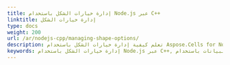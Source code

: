 ```yaml
---
title: إدارة خيارات الشكل باستخدام Node.js عبر C++
linktitle: إدارة خيارات الشكل
type: docs
weight: 200
url: /ar/nodejs-cpp/managing-shape-options/
description: تعلم كيفية إدارة خيارات الشكل باستخدام Aspose.Cells for Node.js via C++. خصص الأشكال في جداول البيانات بشكل فعال.
keywords: إدارة خيارات الشكل باستخدام Node.js عبر C++, تخصيص الأشكال في جداول البيانات باستخدام Node.js عبر C++
---
```



